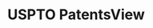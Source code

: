 ---
bigquery: https://console.cloud.google.com/bigquery?p=patents-public-data&d=patentsview&page=dataset
citation: Attribution should be given to PatentsView for use, distribution, or derivative
  works.
code: https://github.com/CSSIP-AIR/PatentsView-Code-Snippets/
contributors: USPTO
cost: None
description: 'PatentsView includes US patent data including raw data (summaries, applications,
  pregrant applications), disambugations of inventors and assignees, and inventor
  gender estimates.  Also foreign priority data, # of figures and sheets, and government
  interest statements.'
documentation: https://patentsview.org/query/builder-faqs
last_edit: 04/05/2022, 22:02:07
location: https://patentsview.org/
maintained_by: USPTO
record_creation_timestamp: 12/2/2020 17:20:46
schema_fields:
- name_first
- application_id
- variety
- status
- location_id
- f371_date
- group_id
- disamb_inventor_id_20180528
- subgroup_id
- latin_name
- level_one
- disamb_assignee_id_20200331
- classification_data_source
- role
- name
- lname
- f102_date
- disamb_inventor_id_20181127
- county
- patent_id
- disamb_assignee_id_20200929
- country
- inventor_id
- organization_id
- id
- level_three
- num_sheets
- disamb_inventor_id_20191008
- term_disclaimer
- disamb_inventor_id_20191231
- field_title
- classification_status
- sequence
- _102_date
- title
- city
- disamb_inventor_id_20170808
- subsection_id
- disamb_assignee_id_20191231
- latitude
- term_extension
- classification_value
- male
- contract_award_number
- subgroup
- classification_level
- gi_statement
- disamb_inventor_id_20170307
- withdrawn
- disamb_inventor_id_20190312
- lawyer_id
- attribution_status
- section_id
- symbol_position
- disamb_assignee_id_20191008
- kind
- subcategory_id
- disamb_inventor_id_20171226
- num_claims
- date
- type
- rawassignee_id
- text
- _371_date
- action_date
- disamb_inventor_id_20200331
- subclass_id
- mainclass_id
- category
- section
- state
- lapse_of_patent
- disamb_inventor_id_20190820
- state_fips
- deceased
- uuid
- disamb_inventor_id_20200929
- rule_47
- disamb_inventor_id_20200630
- group
- latlong
- rawinventor_id
- disamb_inventor_id_20171003
- abstract
- level_two
- fname
- ipc_version_indicator
- num_figures
- publication_number
- organization
- country_transformed
- rawlocation_id
- category_id
- designation
- disclaimer_date
- male_flag
- reldocno
- disamb_assignee_id_20190312
- disamb_assignee_id_20190820
- relkind
- doctype
- county_fips
- series_code
- filename
- name_last
- disamb_assignee_id_20200630
- doc_type
- exemplary
- applicant_type
- field_id
- longitude
- disamb_assignee_id_20181127
- citation_id
- subclass
- disamb_inventor_id_20201229
- length
- assignee_id
- sector_title
- main_group
- dependent
- ipc_class
- number
- term_grant
- num
- rel_id
shortname: patentsview
tags:
- disambiguation
- United States
- gender
terms_of_use: Creative Commons Attribution 4.0 International License.
timeframe: 1963-1999
title: USPTO PatentsView
uuid: cf1780b1-e265-4e49-8d1d-83b9cfe0fd9a
---